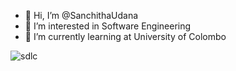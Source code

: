 - 👋 Hi, I’m @SanchithaUdana
- 👀 I’m interested in Software Engineering
- 🌱 I’m currently learning at University of Colombo


![sdlc](https://user-images.githubusercontent.com/109952575/208307954-a82c981a-4798-4895-aff8-060a7e01719e.gif)



<!---
SanchithaUdana/SanchithaUdana is a ✨ special ✨ repository because its `README.md` (this file) appears on your GitHub profile.
You can click the Preview link to take a look at your changes.
--->
